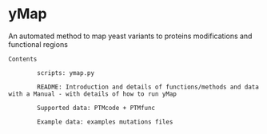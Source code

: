 # yMap
An automated method to map yeast variants to proteins modifications and functional regions

    Contents

            scripts: ymap.py

            README: Introduction and details of functions/methods and data with a Manual - with details of how to run yMap 

            Supported data: PTMcode + PTMfunc

            Example data: examples mutations files

